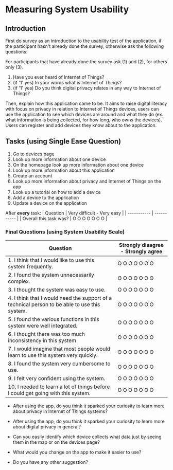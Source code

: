 # Measuring System Usability

## Introduction

First do survey as an introduction to the usability test of the application, if the participant hasn't already done the survey, otherwise ask the following questions:

For participants that have already done the survey ask (1) and (2), for others only (3).
1. Have you ever heard of Internet of Things?
2. (if '1' yes) In your words what is Internet of Things?
3. (if '1' yes) Do you think digital privacy relates in any way to Internet of Things?

Then, explain how this application came to be. It aims to raise digital literacy with focus on privacy in relation to Internet of Things devices, users can use the application to see which devices are around and what they do (ex. what information is being collected, for how long, who owns the devices). Users can register and add devices they know about to the application.

## Tasks (using Single Ease Question)

1. Go to devices page
2. Look up more information about one device
3. On the homepage look up more information about one device
4. Look up more information about this application
5. Create an account
6. Look up more information about privacy and Internet of Things on the app
7. Look up a tutorial on how to add a device
8. Add a device to the application
9. Update a device on the application

After **every** task:
| Question                  | Very difficult - Very easy |
| ----------- | ----------- |
| Overall this task was?      | O O O O O O O       |

### Final Questions (using System Usability Scale)

| Question                  | Strongly disagree - Strongly agree |
| ----------- | ----------- |
| 1. I think that I would like to use this system frequently.      | O O O O O O O       |
| 2. I found the system unnecessarily complex.   | O O O O O O O        |
| 3. I thought the system was easy to use.   | O O O O O O O       |
| 4. I think that I would need the support of a technical person to be able to use this system.   | O O O O O O O        |
| 5. I found the various functions in this system were well integrated.   | O O O O O O O        |
| 6. I thought there was too much inconsistency in this system   | O O O O O O O        |
| 7. I would imagine that most people would learn to use this system very quickly.   | O O O O O O O        |
| 8. I found the system very cumbersome to use.   | O O O O O O O        |
| 9. I felt very confident using the system.   | O O O O O O O        |
| 10. I needed to learn a lot of things before I could get going with this system.   | O O O O O O O        |

- After using the app, do you think it sparked your curiosity to learn more about privacy in Internet of Things systems?

- After using the app, do you think it sparked your curiosity to learn more about digital privacy in general?

- Can you easily identify which device collects what data just by seeing them in the map or on the devices page?

- What would you change on the app to make it easier to use?

- Do you have any other suggestion?
